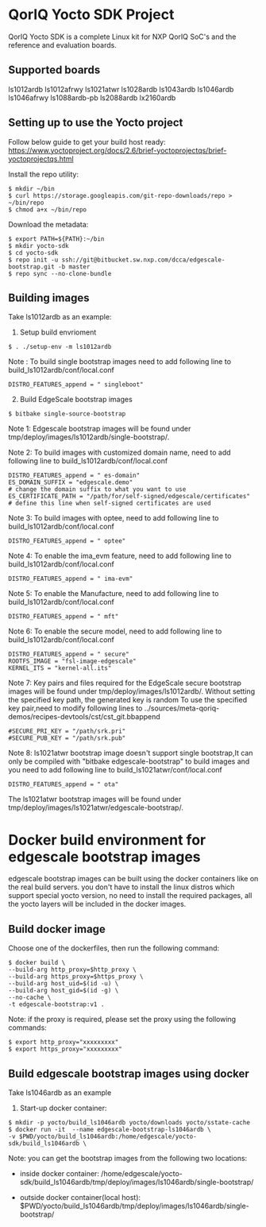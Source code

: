 # QorIQ Yocto SDK Project
QorIQ Yocto SDK is a complete Linux kit for NXP QorIQ SoC's and 
the reference and evaluation boards.

## Supported boards
ls1012ardb
ls1012afrwy
ls1021atwr
ls1028ardb
ls1043ardb
ls1046ardb
ls1046afrwy
ls1088ardb-pb
ls2088ardb
lx2160ardb
 

## Setting up to use the Yocto project
Follow below guide to get your build host ready:
https://www.yoctoproject.org/docs/2.6/brief-yoctoprojectqs/brief-yoctoprojectqs.html

Install the repo utility:
```
$ mkdir ~/bin
$ curl https://storage.googleapis.com/git-repo-downloads/repo > ~/bin/repo
$ chmod a+x ~/bin/repo
```

Download the metadata:
```
$ export PATH=${PATH}:~/bin
$ mkdir yocto-sdk
$ cd yocto-sdk
$ repo init -u ssh://git@bitbucket.sw.nxp.com/dcca/edgescale-bootstrap.git -b master
$ repo sync --no-clone-bundle
```

## Building images
Take ls1012ardb as an example:

1. Setup build envrioment
```
$ . ./setup-env -m ls1012ardb
```

Note : To build single bootstrap images need to add following line to build_ls1012ardb/conf/local.conf
```
DISTRO_FEATURES_append = " singleboot"
```

2. Build EdgeScale bootstrap images
```
$ bitbake single-source-bootstrap
```

Note 1: Edgescale bootstrap images will be found under tmp/deploy/images/ls1012ardb/single-bootstrap/.

Note 2: To build images with customized domain name, need to add following line to build_ls1012ardb/conf/local.conf
```
DISTRO_FEATURES_append = " es-domain"
ES_DOMAIN_SUFFIX = "edgescale.demo"                                    # change the domain suffix to what you want to use
ES_CERTIFICATE_PATH = "/path/for/self-signed/edgescale/certificates"   # define this line when self-signed certificates are used
```

Note 3: To build images with optee, need to add following line to build_ls1012ardb/conf/local.conf
```
DISTRO_FEATURES_append = " optee"
```
Note 4: To enable the ima_evm feature, need to add following line to build_ls1012ardb/conf/local.conf
```
DISTRO_FEATURES_append = " ima-evm"
```
Note 5: To enable the Manufacture, need to add following line to build_ls1012ardb/conf/local.conf
```
DISTRO_FEATURES_append = " mft"
```
Note 6: To enable the secure model, need to add following line to build_ls1012ardb/conf/local.conf
```
DISTRO_FEATURES_append = " secure"
ROOTFS_IMAGE = "fsl-image-edgescale"
KERNEL_ITS = "kernel-all.its"
```
Note 7: Key pairs and files required for the EdgeScale secure bootstrap images will be found under tmp/deploy/images/ls1012ardb/.
        Without setting the specified key path, the generated key is random
        To use the specified key pair,need to modify following lines to ../sources/meta-qoriq-demos/recipes-devtools/cst/cst_git.bbappend
```
#SECURE_PRI_KEY = "/path/srk.pri"
#SECURE_PUB_KEY = "/path/srk.pub"
```
Note 8: ls1021atwr bootstrap image doesn't support single bootstrap,It can only be compiled with "bitbake edgescale-bootstrap" to build images
and you need to add following line to build_ls1021atwr/conf/local.conf
```
DISTRO_FEATURES_append = " ota"
```
The ls1021atwr bootstrap images will be found under tmp/deploy/images/ls1021atwr/edgescale-bootstrap/.

# Docker build environment for edgescale bootstrap images

edgescale bootstrap images can be built using the docker containers like on
the real build servers. you don't have to install the linux distros which
support special yocto version, no need to install the required packages,
all the yocto layers will be included in the docker images.

## Build docker image

Choose one of the dockerfiles, then run the following command:
```
$ docker build \
--build-arg http_proxy=$http_proxy \
--build-arg https_proxy=$https_proxy \
--build-arg host_uid=$(id -u) \
--build-arg host_gid=$(id -g) \
--no-cache \
-t edgescale-bootstrap:v1 .
```
Note:
if the proxy is required, please set the proxy using the following commands:
```
$ export http_proxy="xxxxxxxxx"
$ export https_proxy="xxxxxxxxx"
```

## Build edgescale bootstrap images using docker

Take ls1046ardb as an example
1. Start-up docker container:
```
$ mkdir -p yocto/build_ls1046ardb yocto/downloads yocto/sstate-cache
$ docker run -it  --name edgescale-bootstrap-ls1046ardb \
-v $PWD/yocto/build_ls1046ardb:/home/edgescale/yocto-sdk/build_ls1046ardb \
```

Note:
you can get the bootstrap images from the following two locations:
+ inside docker container:
/home/edgescale/yocto-sdk/build_ls1046ardb/tmp/deploy/images/ls1046ardb/single-bootstrap/

+ outside docker container(local host):
$PWD/yocto/build_ls1046ardb/tmp/deploy/images/ls1046ardb/single-bootstrap/

